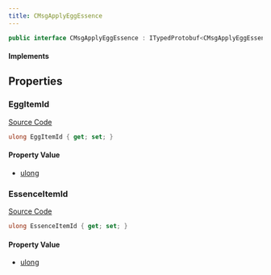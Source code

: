 ```yaml
---
title: CMsgApplyEggEssence
---
```


```csharp
public interface CMsgApplyEggEssence : ITypedProtobuf<CMsgApplyEggEssence>, INativeHandle
```

#### Implements

## Properties

### EggItemId

[Source Code](https://github.com/swiftly-solution/swiftlys2/blob/main/managed/src/SwiftlyS2.Generated/Protobufs/Interfaces/CMsgApplyEggEssence.cs#L16)

```csharp
ulong EggItemId { get; set; }
```

#### Property Value

- [ulong](https://learn.microsoft.com/dotnet/api/system.uint64)

### EssenceItemId

[Source Code](https://github.com/swiftly-solution/swiftlys2/blob/main/managed/src/SwiftlyS2.Generated/Protobufs/Interfaces/CMsgApplyEggEssence.cs#L13)

```csharp
ulong EssenceItemId { get; set; }
```

#### Property Value

- [ulong](https://learn.microsoft.com/dotnet/api/system.uint64)

